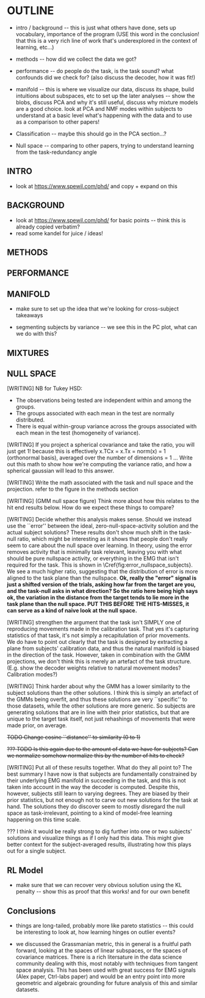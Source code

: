 
# OUTLINE

- intro / background -- this is just what others have done, sets up vocabulary, importance of the program (USE this word in the conclusion! that this is a very rich line of work that's underexplored in the context of learning, etc...)

- methods -- how did we collect the data we got?

- performance -- do people do the task, is the task sound? what confounds did we check for? (also discuss the decoder, how it was fit!)

- manifold -- this is where we visualize our data, discuss its shape, build intuitions about subspaces, etc to set up the later analyses -- show the blobs, discuss PCA and why it's still useful, discuss why mixture models are a good choice. look at PCA and NMF modes within subjects to understand at a basic level what's happening with the data and to use as a comparison to other papers!
- Classification -- maybe this should go in the PCA section...?

- Null space -- comparing to other papers, trying to understand learning from the task-redundancy angle




## INTRO 

- look at https://www.spewil.com/phd/ and copy + expand on this


## BACKGROUND

- look at https://www.spewil.com/phd/ for basic points -- think this is already copied verbatim?
- read some kandel for juice / ideas!


## METHODS


## PERFORMANCE


## MANIFOLD

- make sure to set up the idea that we're looking for cross-subject takeaways

- segmenting subjects by variance -- we see this in the PC plot, what can we do with this?


## MIXTURES



## NULL SPACE

[WRITING] NB for Tukey HSD: 
- The observations being tested are independent within and among the groups.
- The groups associated with each mean in the test are normally distributed.
- There is equal within-group variance across the groups associated with each mean in the test (homogeneity of variance).

[WRITING] If you project a spherical covariance and take the ratio, you will just get 1! because this is effectively x.TCx = x.Tx = norm(x) = 1 (orthonormal basis), averaged over the number of dimensions = 1 ... Write out this math to show how we're computing the variance ratio, and how a spherical gaussian will lead to this answer.

[WRITING] Write the math associated with the task and null space and the projection. refer to the figure in the methods section

[WRITING] (GMM null space figure) Think more about how this relates to the hit end results below. How do we expect these things to compare?

[WRITING] Decide whether this analysis makes sense. Should we instead use the ``error'' between the ideal, zero-null-space-activity solution and the actual subject solutions? These results don't show much shift in the task-null ratio, which might be interesting as it shows that people don't really seem to care about the null space over learning. In theory, using the error removes activity that is minimally task relevant, leaving you with what should be pure nullspace activity, or everything in the EMG that isn't required for the task. This is shown in \Cref{fig:error_nullspace_subjects}. We see a much higher ratio, suggesting that the distribution of error is more aligned to the task plane than the nullspace. **Ok, really the "error" signal is just a shifted version of the trials, asking how far from the target are you, and the task-null asks in what direction? So the ratio here being high says ok, the variation in the distance from the target tends to lie more in the task plane than the null space. PUT THIS BEFORE THE HITS-MISSES, it can serve as a kind of naive look at the null space.**

[WRITING] strengthen the argument that the task isn't SIMPLY one of reproducing movements made in the calibration task. That yes it's capturing statistics of that task, it's not simply a recapitulation of prior movements. We do have to point out clearly that the task is designed by extracting a plane from subjects' calibration data, and thus the natural manifold is biased in the direction of the task. However, taken in combination with the GMM projections, we don't think this is merely an artefact of the task structure. (E.g. show the decoder weights relative to natural movement modes? Calibration modes?)

[WRITING] Think harder about why the GMM has a lower similarity to the subject solutions than the other solutions. I think this is simply an artefact of the GMMs being overfit, and thus these solutions are very ``specific'' to those datasets, while the other solutions are more generic. So subjects are generating solutions that are in line with their prior statistics, but that are unique to the target task itself, not just rehashings of movements that were made prior, on average.

~~TODO Change cosine ``distance'' to similarity (0 to 1)~~

~~??? TODO Is this again due to the amount of data we have for subjects? Can we normalize somehow normalize this by the number of hits to check?~~

[WRITING] Put all of these results together. What do they all point to? The best summary I have now is that subjects are fundamentally constrained by their underlying EMG manifold in succeeding in the task, and this is not taken into account in the way the decoder is computed. Despite this, however, subjects still learn to varying degrees. They are biased by their prior statistics, but not enough not to carve out new solutions for the task at hand. The solutions they do discover seem to mostly disregard the null space as task-irrelevant, pointing to a kind of model-free learning happening on this time scale.

??? I think it would be really strong to dig further into one or two subjects' solutions and visualize things as if I only had this data. This might give better context for the subject-averaged results, illustrating how this plays out for a single subject.

## RL Model

- make sure that we can recover very obvious solution using the KL penalty -- show this as proof that this works! and for our own benefit


## Conclusions

- things are long-tailed, probably more like pareto statistics -- this could be interesting to look at, how learning hinges on outlier events?

- we discussed the Grassmanian metric, this in general is a fruitful path forward, looking at the spaces of linear subspaces, or the spaces of covariance matrices. There is a rich litersature in the data science community dealing with this, most notably with techniques from tangent space analysis. This has been used with great success for EMG signals (Alex paper, Ctrl-labs paper) and would be an entry point into more geometric and algebraic grounding for future analysis of this and similar datasets.